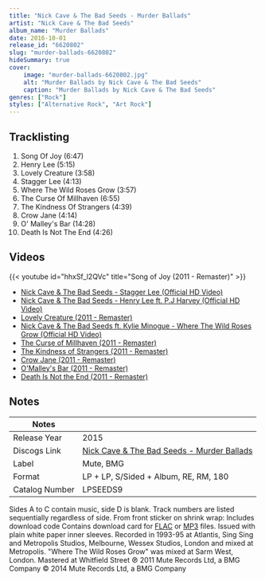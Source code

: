 ```yaml
---
title: "Nick Cave & The Bad Seeds - Murder Ballads"
artist: "Nick Cave & The Bad Seeds"
album_name: "Murder Ballads"
date: 2016-10-01
release_id: "6620802"
slug: "murder-ballads-6620802"
hideSummary: true
cover:
    image: "murder-ballads-6620802.jpg"
    alt: "Murder Ballads by Nick Cave & The Bad Seeds"
    caption: "Murder Ballads by Nick Cave & The Bad Seeds"
genres: ["Rock"]
styles: ["Alternative Rock", "Art Rock"]
---
```


## Tracklisting
1. Song Of Joy (6:47)
2. Henry Lee (5:15)
3. Lovely Creature (3:58)
4. Stagger Lee (4:13)
5. Where The Wild Roses Grow (3:57)
6. The Curse Of Millhaven (6:55)
7. The Kindness Of Strangers (4:39)
8. Crow Jane (4:14)
9. O' Malley's Bar (14:28)
10. Death Is Not The End (4:26)

## Videos
{{< youtube id="hhxSf_l2QVc" title="Song of Joy (2011 - Remaster)" >}}
- [Nick Cave & The Bad Seeds - Stagger Lee (Official HD Video)](https://www.youtube.com/watch?v=Nbe5RERDh4k)
- [Nick Cave & The Bad Seeds - Henry Lee ft. P.J Harvey (Official HD Video)](https://www.youtube.com/watch?v=QzmMB8dTwGs)
- [Lovely Creature (2011 - Remaster)](https://www.youtube.com/watch?v=DRf-NzeKL8M)
- [Nick Cave & The Bad Seeds ft. Kylie Minogue - Where The Wild Roses Grow (Official HD Video)](https://www.youtube.com/watch?v=lDpnjE1LUvE)
- [The Curse of Millhaven (2011 - Remaster)](https://www.youtube.com/watch?v=p_aygaCosJU)
- [The Kindness of Strangers (2011 - Remaster)](https://www.youtube.com/watch?v=gunKL5lfUt4)
- [Crow Jane (2011 - Remaster)](https://www.youtube.com/watch?v=OAGczWEG7lw)
- [O'Malley's Bar (2011 - Remaster)](https://www.youtube.com/watch?v=awV25UXXYxQ)
- [Death Is Not the End (2011 - Remaster)](https://www.youtube.com/watch?v=Nf5Y94tw30E)


## Notes

| Notes          |             |
| ---------------| ----------- |
| Release Year   | 2015 |
| Discogs Link   | [Nick Cave & The Bad Seeds - Murder Ballads](https://www.discogs.com/release/6620802-Nick-Cave-And-The-Bad-Seeds-Murder-Ballads) |
| Label          | Mute, BMG |
| Format         | LP + LP, S/Sided + Album, RE, RM, 180 |
| Catalog Number | LPSEEDS9 |

Sides A to C contain music, side D is blank. Track numbers are listed sequentially regardless of side.  From front sticker on shrink wrap: Includes download code  Contains download card for [FLAC](http://www.discogs.com/release/8065277) or [MP3](http://www.discogs.com/release/8065337) files.  Issued with plain white paper inner sleeves.  Recorded in 1993-95 at Atlantis, Sing Sing and Metropolis Studios, Melbourne, Wessex Studios, London and mixed at Metropolis.  "Where The Wild Roses Grow" was mixed at Sarm West, London. Mastered at Whitfield Street  ℗ 2011 Mute Records Ltd, a BMG Company © 2014 Mute Records Ltd, a BMG Company

